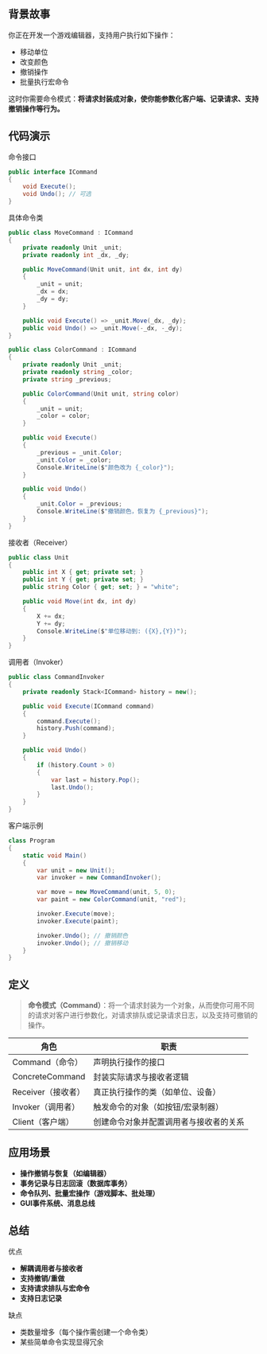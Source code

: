 ## 背景故事

你正在开发一个游戏编辑器，支持用户执行如下操作：

- 移动单位
- 改变颜色
- 撤销操作
- 批量执行宏命令

这时你需要命令模式：**将请求封装成对象，使你能参数化客户端、记录请求、支持撤销操作等行为。**

## 代码演示

命令接口

```cs
public interface ICommand
{
    void Execute();
    void Undo(); // 可选
}
```

具体命令类

```cs
public class MoveCommand : ICommand
{
    private readonly Unit _unit;
    private readonly int _dx, _dy;

    public MoveCommand(Unit unit, int dx, int dy)
    {
        _unit = unit;
        _dx = dx;
        _dy = dy;
    }

    public void Execute() => _unit.Move(_dx, _dy);
    public void Undo() => _unit.Move(-_dx, -_dy);
}
```

```cs
public class ColorCommand : ICommand
{
    private readonly Unit _unit;
    private readonly string _color;
    private string _previous;

    public ColorCommand(Unit unit, string color)
    {
        _unit = unit;
        _color = color;
    }

    public void Execute()
    {
        _previous = _unit.Color;
        _unit.Color = _color;
        Console.WriteLine($"颜色改为 {_color}");
    }

    public void Undo()
    {
        _unit.Color = _previous;
        Console.WriteLine($"撤销颜色，恢复为 {_previous}");
    }
}
```

接收者（Receiver）

```cs
public class Unit
{
    public int X { get; private set; }
    public int Y { get; private set; }
    public string Color { get; set; } = "white";

    public void Move(int dx, int dy)
    {
        X += dx;
        Y += dy;
        Console.WriteLine($"单位移动到: ({X},{Y})");
    }
}
```

调用者（Invoker）

```cs
public class CommandInvoker
{
    private readonly Stack<ICommand> history = new();

    public void Execute(ICommand command)
    {
        command.Execute();
        history.Push(command);
    }

    public void Undo()
    {
        if (history.Count > 0)
        {
            var last = history.Pop();
            last.Undo();
        }
    }
}
```

客户端示例

```cs
class Program
{
    static void Main()
    {
        var unit = new Unit();
        var invoker = new CommandInvoker();

        var move = new MoveCommand(unit, 5, 0);
        var paint = new ColorCommand(unit, "red");

        invoker.Execute(move);
        invoker.Execute(paint);

        invoker.Undo(); // 撤销颜色
        invoker.Undo(); // 撤销移动
    }
}
```

## 定义

> **命令模式（Command）**：将一个请求封装为一个对象，从而使你可用不同的请求对客户进行参数化，对请求排队或记录请求日志，以及支持可撤销的操作。

<import filepath="./UML/14.puml" />

|角色|职责|
|---|---|
|Command（命令）|声明执行操作的接口|
|ConcreteCommand|封装实际请求与接收者逻辑|
|Receiver（接收者）|真正执行操作的类（如单位、设备）|
|Invoker（调用者）|触发命令的对象（如按钮/宏录制器）|
|Client（客户端）|创建命令对象并配置调用者与接收者的关系|

## 应用场景

- **操作撤销与恢复（如编辑器）**
- **事务记录与日志回滚（数据库事务）**
- **命令队列、批量宏操作（游戏脚本、批处理）**
- **GUI事件系统、消息总线**

## 总结

优点

- **解耦调用者与接收者**
- **支持撤销/重做**
- **支持请求排队与宏命令**
- **支持日志记录**

缺点

- 类数量增多（每个操作需创建一个命令类）
- 某些简单命令实现显得冗余